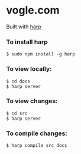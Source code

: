 # vogle.com

Built with [harp](https://harpjs.com/) 

### To install harp
```
$ sudo npm install -g harp
```

### To view locally:

```
$ cd docs
$ harp server
```

### To view changes:

```
$ cd src
$ harp server
```

### To compile changes:

```
$ harp compile src docs
```
